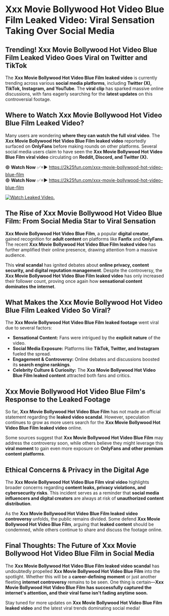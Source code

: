# Xxx Movie Bollywood Hot Video Blue Film Leaked Video: Viral Sensation Taking Over Social Media

## **Trending! Xxx Movie Bollywood Hot Video Blue Film Leaked Video Goes Viral on Twitter and TikTok**
The **Xxx Movie Bollywood Hot Video Blue Film leaked video** is currently trending across various **social media platforms**, including **Twitter (X), TikTok, Instagram, and YouTube**. The **viral clip** has sparked massive online discussions, with fans eagerly searching for the **latest updates** on this controversial footage.

## **Where to Watch Xxx Movie Bollywood Hot Video Blue Film Leaked Video?**
Many users are wondering **where they can watch the full viral video**. The **Xxx Movie Bollywood Hot Video Blue Film leaked video** reportedly surfaced on **OnlyFans** before making rounds on other platforms. Several social media users claim to have seen the **Xxx Movie Bollywood Hot Video Blue Film viral video** circulating on **Reddit, Discord, and Twitter (X).**

🟢 **Watch Now** ✅=► https://2k25fun.com/xxx-movie-bollywood-hot-video-blue-film  
🟢 **Watch Now** ✅=► https://2k25fun.com/xxx-movie-bollywood-hot-video-blue-film  

[![Watch Leaked Video.](https://miro.medium.com/v2/resize:fit:828/format:webp/1*cilzJN44JGOrTw9NJCrNHA.gif "Watch Leaked Video")](https://2k25fun.com/xxx-movie-bollywood-hot-video-blue-film)

## **The Rise of Xxx Movie Bollywood Hot Video Blue Film: From Social Media Star to Viral Sensation**
**Xxx Movie Bollywood Hot Video Blue Film**, a popular **digital creator**, gained recognition for **adult content** on platforms like **Fanfix** and **OnlyFans**. The recent **Xxx Movie Bollywood Hot Video Blue Film leaked video** has further amplified their online presence, drawing attention from a massive audience.

This **viral scandal** has ignited debates about **online privacy, content security, and digital reputation management**. Despite the controversy, the **Xxx Movie Bollywood Hot Video Blue Film leaked video** has only increased their follower count, proving once again how **sensational content dominates the internet**.

## **What Makes the Xxx Movie Bollywood Hot Video Blue Film Leaked Video So Viral?**
The **Xxx Movie Bollywood Hot Video Blue Film leaked footage** went viral due to several factors:
- **Sensational Content:** Fans were intrigued by the **explicit nature** of the video.
- **Social Media Exposure:** Platforms like **TikTok, Twitter, and Instagram** fueled the spread.
- **Engagement & Controversy:** Online debates and discussions boosted its **search engine rankings**.
- **Celebrity Culture & Curiosity:** The **Xxx Movie Bollywood Hot Video Blue Film leaked content** attracted both fans and critics.

## **Xxx Movie Bollywood Hot Video Blue Film's Response to the Leaked Footage**
So far, **Xxx Movie Bollywood Hot Video Blue Film** has not made an official statement regarding the **leaked video scandal**. However, speculation continues to grow as more users search for the **Xxx Movie Bollywood Hot Video Blue Film leaked video** online.

Some sources suggest that **Xxx Movie Bollywood Hot Video Blue Film** may address the controversy soon, while others believe they might leverage this **viral moment** to gain even more exposure on **OnlyFans and other premium content platforms**.

## **Ethical Concerns & Privacy in the Digital Age**
The **Xxx Movie Bollywood Hot Video Blue Film viral video** highlights broader concerns regarding **content leaks, privacy violations, and cybersecurity risks**. This incident serves as a reminder that **social media influencers and digital creators** are always at risk of **unauthorized content distribution**.

As the **Xxx Movie Bollywood Hot Video Blue Film leaked video controversy** unfolds, the public remains divided. Some defend **Xxx Movie Bollywood Hot Video Blue Film**, arguing that **leaked content** should be condemned, while others continue to share and discuss the footage online.

## **Final Thoughts: The Future of Xxx Movie Bollywood Hot Video Blue Film in Social Media**
The **Xxx Movie Bollywood Hot Video Blue Film leaked video scandal** has undoubtedly propelled **Xxx Movie Bollywood Hot Video Blue Film** into the spotlight. Whether this will be a **career-defining moment** or just another fleeting **internet controversy** remains to be seen. One thing is certain—**Xxx Movie Bollywood Hot Video Blue Film has successfully captured the internet's attention, and their viral fame isn't fading anytime soon.**

Stay tuned for more updates on **Xxx Movie Bollywood Hot Video Blue Film leaked video** and the latest viral trends dominating social media!